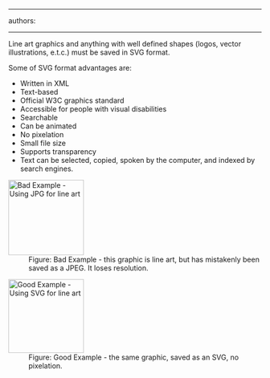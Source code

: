 

---
authors:

---




<span class='intro'> <p>Line art graphics and anything with well defined shapes (logos, vector illustrations, e.t.c.) must be saved in SVG format.</p><p>Some of SVG format advantages are&#58;</p><ul><li>Written in XML</li><li>Text-based</li><li>Official W3C graphics standard</li><li>Accessible for people with visual disabilities</li><li>Searchable</li><li>Can be animated</li><li>No pixelation</li><li>Small file size</li><li>Supports transparency</li><li>Text can be selected, copied, spoken by the computer, and indexed by search engines.</li></ul> </span>

<dl class="badImage"><dt> 
      <img src="/PublishingImages/jpg_vs_svg_bad.jpg" alt="Bad Example - Using JPG for line art" style="width&#58;150px;" /> 
   </dt><dd>Figure&#58; Bad Example - this graphic is line art, but has mistakenly been saved as a JPEG. It loses resolution.</dd></dl><dl class="goodImage"><dt> 
      <img src="/PublishingImages/svg.jpg" alt="Good Example - Using SVG for line art" style="width&#58;150px;height&#58;147px;margin-left&#58;0px;margin-right&#58;0px;" /> 
   </dt><dd>Figure&#58; Good Example - the same graphic, saved as an SVG, no pixelation.</dd></dl>


